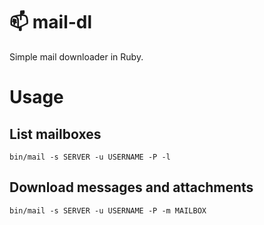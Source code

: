 # :mailbox: mail-dl
Simple mail downloader in Ruby.

# Usage

## List mailboxes
```
bin/mail -s SERVER -u USERNAME -P -l
```

## Download messages and attachments
```
bin/mail -s SERVER -u USERNAME -P -m MAILBOX
```
